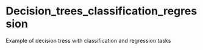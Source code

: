 # Decision_trees_classification_regression
Example of decision tress with classification and regression tasks
